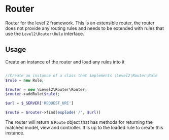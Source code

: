 # Router

Router for the level 2 framework. This is an extensible router, the router does not provide any routing rules and needs to be extended with rules that use the `Level2\Router\Rule` interface.

## Usage


Create an instance of the router and load any rules into it

```php

//Create an instance of a class that implements \Level2\Router\Rule
$rule = new Rule;

$router = new \Level2\Router\Router;
$router->addRule($rule);

$url = $_SERVER['REQUEST_URI']

$route = $router->find(explode('/', $url))

```


The router will return a `Route` object that has methods for returning the matched model, view and controller. It is up to the loaded rule to create this instance.